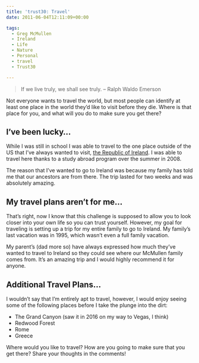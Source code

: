 ```yaml
---
title: 'trust30: Travel'
date: 2011-06-04T12:11:09+00:00

tags:
  - Greg McMullen
  - Ireland
  - Life
  - Nature
  - Personal
  - travel
  - Trust30

---
```

> If we live truly, we shall see truly. &#8211; Ralph Waldo Emerson

Not everyone wants to travel the world, but most people can identify at least one place in the world they’d like to visit before they die. Where is that place for you, and what will you do to make sure you get there?

## I&#8217;ve been lucky&#8230;

While I was still in school I was able to travel to the one place outside of the US that I&#8217;ve always wanted to visit, [the Republic of Ireland](http://www.discoverireland.com/int/). I was able to travel here thanks to a study abroad program over the summer in 2008.

The reason that I&#8217;ve wanted to go to Ireland was because my family has told me that our ancestors are from there. The trip lasted for two weeks and was absolutely amazing.

## My travel plans aren&#8217;t for me&#8230;

That&#8217;s right, now I know that this challenge is supposed to allow you to look closer into your own life so you can trust yourself. However, my goal for traveling is setting up a trip for my entire family to go to Ireland. My family&#8217;s last vacation was in 1995, which wasn&#8217;t even a full family vacation.

My parent&#8217;s (dad more so) have always expressed how much they&#8217;ve wanted to travel to Ireland so they could see where our McMullen family comes from. It&#8217;s an amazing trip and I would highly recommend it for anyone.

## Additional Travel Plans&#8230;

I wouldn&#8217;t say that I&#8217;m entirely apt to travel, however, I would enjoy seeing some of the following places before I take the plunge into the dirt:

  * The Grand Canyon (saw it in 2016 on my way to Vegas, I think)
  * Redwood Forest
  * Rome
  * Greece

Where would you like to travel? How are you going to make sure that you get there? Share your thoughts in the comments!